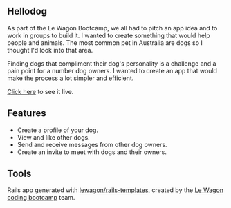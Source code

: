 ## Hellodog
As part of the Le Wagon Bootcamp, we all had to pitch an app idea and to work in groups to build it. I wanted to create something that would help people and animals. The most common pet in Australia are dogs so I thought I'd look into that area.

Finding dogs that compliment their dog's personality is a challenge and a pain point for a number dog owners. I wanted to create an app that would make the process a lot simpler and efficient.

[Click here](https://hellodog-app.herokuapp.com/) to see it live.

## Features
* Create a profile of your dog.
* View and like other dogs.
* Send and receive messages from other dog owners.
* Create an invite to meet with dogs and their owners.

## Tools
Rails app generated with [lewagon/rails-templates](https://github.com/lewagon/rails-templates), created by the [Le Wagon coding bootcamp](https://www.lewagon.com) team.
